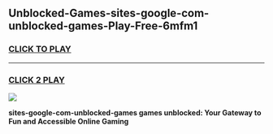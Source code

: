 
## Unblocked-Games-sites-google-com-unblocked-games-Play-Free-6mfm1
<h3>
<a href="https://premium76.site?title=sites-google-com-unblocked-games&ref=22A">CLICK TO PLAY</a></h3>
<hr>

<h3>
<a href="https://premium76.site?title=sites-google-com-unblocked-games&ref=22A">CLICK 2 PLAY</a>
  
</h3>

<a href="https://premium76.site?title=sites-google-com-unblocked-games&ref=22A"><img src="https://clearcache.store/games.png"></a>


**sites-google-com-unblocked-games games unblocked: Your Gateway to Fun and Accessible Online Gaming**
